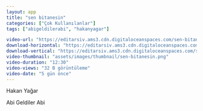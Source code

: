 ```yaml
---
layout: app
title: "sen bitanesin"
categories: ["Çok Kullanılanlar"]
tags: ["abigeldilerabi", "hakanyagar"]

video-url: "https://editarsiv.ams3.cdn.digitaloceanspaces.com/sen-bitanesin-yatay.mp4"
download-horizontal: "https://editarsiv.ams3.cdn.digitaloceanspaces.com/sen-bitanesin-yatay.mp4"
download-vertical: "https://editarsiv.ams3.cdn.digitaloceanspaces.com/sen-bitanesin-dikey.mp4"
video-thumbnail: "assets/images/thumbnail/sen-bitanesin.png"
video-duration: "12:30"
video-views: "32 B görüntüleme"
video-date: "5 gün önce"
---
```


Hakan Yağar

<!--more-->

Abi Geldiler Abi